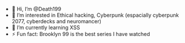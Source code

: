 - 👋 Hi, I’m @Death199
- 👀 I’m interested in Ethical hacking, Cyberpunk (espacially cyberpunk 2077, cyberdecks and neuromancer)
- 🌱 I’m currently learning XSS
- ⚡ Fun fact: Brooklyn 99 is the best series I have watched

<!---
Death199/Death199 is a ✨ special ✨ repository because its `README.md` (this file) appears on your GitHub profile.
You can click the Preview link to take a look at your changes.
--->
